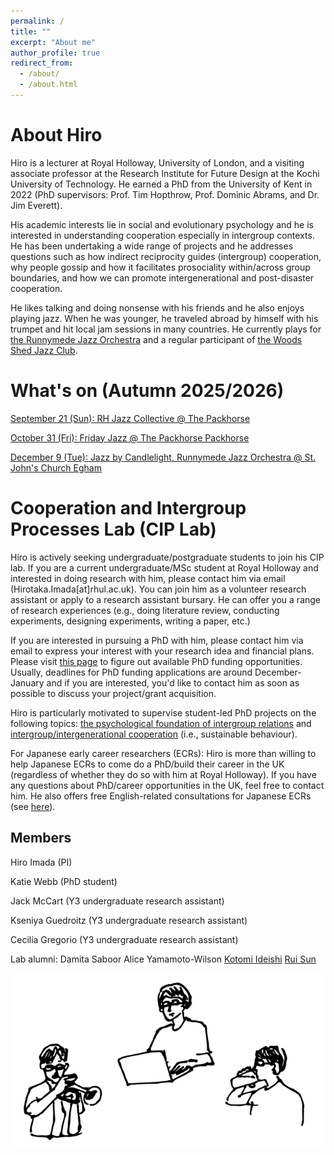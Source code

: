 ```yaml
---
permalink: /
title: ""
excerpt: "About me"
author_profile: true
redirect_from: 
  - /about/
  - /about.html
---
```


# About Hiro

Hiro is a lecturer at Royal Holloway, University of London, and a visiting associate professor at the Research Institute for Future Design at the Kochi University of Technology. He earned a PhD from the University of Kent in 2022 (PhD supervisors: Prof. Tim Hopthrow, Prof. Dominic Abrams, and Dr. Jim Everett). 
 

His academic interests lie in social and evolutionary psychology and he is interested in understanding cooperation especially in intergroup contexts. He has been undertaking a wide range of projects and he addresses questions such as how indirect reciprocity guides (intergroup) cooperation, why people gossip and how it facilitates prosociality within/across group boundaries, and how we can promote intergenerational and post-disaster cooperation.

He likes talking and doing nonsense with his friends and he also enjoys playing jazz. When he was younger, he traveled abroad by himself with his trumpet and hit local jam sessions in many countries. He currently plays for [the Runnymede Jazz Orchestra](https://runnymedejazzorchestra.co.uk/) and a regular participant of [the Woods Shed Jazz Club](https://www.villagecentre.org.uk/group/the-woods-shed-jazz-club/). 


# What's on (Autumn 2025/2026)

[September 21 (Sun): RH Jazz Collective @ The Packhorse](https://www.su.rhul.ac.uk/thepackhorse/events/) 

[October 31 (Fri): Friday Jazz @ The Packhorse Packhorse](https://www.su.rhul.ac.uk/thepackhorse/events/) 

[December 9 (Tue): Jazz by Candlelight, Runnymede Jazz Orchestra @ St. John's Church Egham ](https://runnymedejazzorchestra.co.uk/) 

# Cooperation and Intergroup Processes Lab (CIP Lab)

Hiro is actively seeking undergraduate/postgraduate students to join his CIP lab. 
If you are a current undergraduate/MSc student at Royal Holloway and interested in doing research with him, please contact him via email (Hirotaka.Imada[at]rhul.ac.uk). You can join him as a volunteer research assistant or apply to a research assistant bursary. He can offer you a range of research experiences (e.g., doing literature review, conducting experiments, designing experiments, writing a paper, etc.) 

If you are interested in pursuing a PhD with him, please contact him via email to express your interest with your research idea and financial plans. Please visit [this page](https://www.royalholloway.ac.uk/research-and-teaching/departments-and-schools/psychology/studying-here/research-degrees/) to figure out available PhD funding opportunities. Usually, deadlines for PhD funding applications are around December-January and if you are interested, you'd like to contact him as soon as possible to discuss your project/grant acquisition. 

Hiro is particularly motivated to supervise student-led PhD projects on the following topics: [the psychological foundation of intergroup relations](https://www.royalholloway.ac.uk/research-and-teaching/departments-and-schools/psychology/studying-here/research-degrees/research-degree-potential-projects/) and [intergroup/intergenerational cooperation](https://www.royalholloway.ac.uk/research-and-teaching/departments-and-schools/psychology/studying-here/research-degrees/sedarc/) (i.e., sustainable behaviour).

For Japanese early career researchers (ECRs): Hiro is more than willing to help Japanese ECRs to come do a PhD/build their career in the UK (regardless of whether they do so with him at Royal Holloway). If you have any questions about PhD/career opportunities in the UK, feel free to contact him. He also offers free English-related consultations for Japanese ECRs (see [here](https://twitter.com/Hiro_IMADA/status/1707291163659502064)). 

## Members
Hiro Imada (PI)

Katie Webb (PhD student)

Jack McCart (Y3 undergraduate research assistant)


Kseniya Guedroitz (Y3 undergraduate research assistant)

Cecilia Gregorio (Y3 undergraduate research assistant)


Lab alumni:
Damita Saboor
Alice Yamamoto-Wilson
[Kotomi Ideishi](https://www.linkedin.com/in/kotomiideishi/?originalSubdomain=nl) 
[Rui Sun](https://applicationspub.unil.ch/interpub/noauth/php/Un/UnPers.php?PerNum=1284330&LanCode=8)



![image](/assets/images/imada_web_touka_c-01-r.png)

